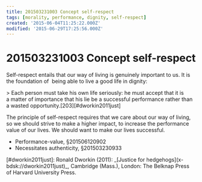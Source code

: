```yaml
---
title: 201503231003 Concept self-respect
tags: [morality, performance, dignity, self-respect]
created: '2015-06-04T11:25:22.000Z'
modified: '2015-06-29T17:25:56.000Z'
---
```


# 201503231003 Concept self-respect

Self-respect entails that our way of living is genuinely important to us. It is the foundation of  being able to live a good life in dignity:

\> Each person must take his own life seriously: he must accept that it is a matter of importance that his lie be a successful performance rather than a wasted opportunity.\[203\]\[#dworkin2011just\]

The principle of self-respect requires that we care about our way of living, so we should strive to make a higher impact, to increase the performance value of our lives. We should want to make our lives successful.

- Performance-value, §201506120902
- Necessitates authenticity, §201503230933

\[#dworkin2011just\]: Ronald Dworkin (2011): \_\[Justice for hedgehogs\](x-bdsk://dworkin2011just)\_, Cambridge (Mass.), London: The Belknap Press of Harvard University Press.
